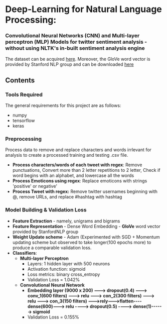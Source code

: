 # Deep-Learning for Natural Language Processing:

### Convolutional Neural Networks (CNN) and Multi-layer perceptron (MLP) Models for twitter sentiment analysis - without using NLTK's in-built sentiment analysis engine

The dataset can be acquired [here](https://datahack.analyticsvidhya.com/contest/practice-problem-twitter-sentiment-analysis/). Moreover, the GloVe word vector is provided by Stanford NLP group and can be downloaded [here](https://nlp.stanford.edu/projects/glove/)

## Contents

### Tools Required
The general requirements for this project are as follows:
- numpy
- tensorflow
- keras

### Preprocessing
Process data to remove and replace characters and words irrlevant for analysis to create a processed training and testing .csv file.
- **Process characters/words of each tweet with regex**: Remove punctuations, Convert more than 2 letter repetitions to 2 letter, Check if word begins with an alphabet, and lowercase all the words
- **Process Emoticons using regex**: Replace emoticons with strings 'positive' or negative'
- **Process Tweet with regex:** Remove twitter usernames beginning with @, remove URLs, and replace #hashtag with hashtag


### Model Building & Validation Loss
- **Feature Extraction** - namely, unigrams and bigrams
- **Feature Representation** - Dense Word Embedding - **GloVe** word vector provided by StanfordNLP group
- **Weight Update scheme** - Adam (Experimented with SGD + Momentum updating scheme but observed to take longer(100 epochs more) to produce a comparable validation loss.
- **Classifiers**:
  - **Multi-layer Perceptron**
      - Layers: 1 hidden layer with 500 neurons
      - Activation function: sigmoid
      - Loss metrics: binary cross_entropy
      - Validation Loss = 1.042%
  - **Convolutional Neural Network**
      - **Embedding layer (9000 x 200) ---> dropout(0.4) ---> conv_1(600 filters) ---> relu ---> con_2(300 filters) ---> relu ---> con_3(150 filters) --->rely--->flatten----dense(600)---> relu ----> dropout(0.5) ----> dense(1)------> sigmoid**
      - Validation Loss = 0.155%
      
